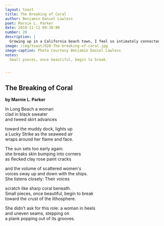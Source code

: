 ```yaml
---
layout: toast
title: The Breaking of Coral
author: Benjamin Daniel Lawless
poet: Marnie L. Parker
date: 2018-11-11 09:30:00
number: 20
description: |
  Growing up in a California beach town, I feel so intimately connected to this one by Marnie L. Parker. The brilliance of this poem is wrapped in the grimy details, the character’s inner life honestly reflected in the setting.
image: /img/toast/020-The-breaking-of-coral.jpg
image-caption: Photo Courtesy Benjamin Daniel Lawless
notes:
  Small pieces, once beautiful, begin to break.


---
```


## The Breaking of Coral
**by Marnie L. Parker**  

In Long Beach a woman  
clad in black sweater  
and tweed skirt advances  

toward the muddy dock, lights up  
a Lucky Strike as the seaweed air  
wraps around her flame and face.  

The sun sets too early again:  
she breaks skin bumping into corners  
as flecked clay rose paint cracks  

and the volume of scattered women's  
voices sway up and down with the ships.  
She listens closely: Their voices  

scratch like sharp coral beneath.  
Small pieces, once beautiful, begin to break  
toward the crust of the lithosphere.  

She didn't ask for this role: a woman in heels  
and uneven seams, stepping on  
a plank popping out of its grooves.
